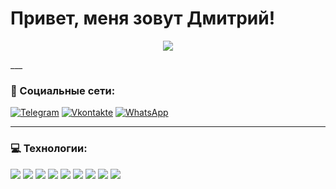 # Привет, меня зовут Дмитрий!

<p align="center">
  <img src="https://github.com/polenov-dv/polenov-dv/assets/126477538/f0b0c859-b326-41be-aa04-142e8a9d964c" />
</p>
___

### 🤝 Социальные сети:

[![Telegram](https://img.shields.io/badge/-Telegram-090909?style=for-the-badge&logo=telegram&logoColor=27A0D9)](https://t.me/polenov_dv)
[![Vkontakte](https://img.shields.io/badge/-Vkontakte-090909?style=for-the-badge&logo=Vk&logoColor=4F7DB3)](https://vk.com/id272160444)
[![WhatsApp](https://img.shields.io/badge/-WhatsApp-090909?style=for-the-badge&logo=whatsapp&logoColor=green)](https://wa.me/+79595243430)

___

### 💻 Технологии:
<div>
  <img src="https://img.shields.io/badge/html5-090909?style=for-the-badge&logo=html5&logoColor=#ea4335" />
  <img src="https://img.shields.io/badge/css3-090909?style=for-the-badge&logo=css3&logoColor=green" />
  <img src="https://img.shields.io/badge/javascript-090909?style=for-the-badge&logo=javascript&logoColor=#F7DF1E" />
  <img src="https://img.shields.io/badge/react-090909?style=for-the-badge&logo=react&logoColor=#61DAFB" />
  <img src="https://img.shields.io/badge/redux toolkit-090909?style=for-the-badge&logo=redux&logoColor=plum" />
  <img src="https://img.shields.io/badge/typescript-090909?style=for-the-badge&logo=typescript&logoColor=#3178C6" />
  <img src="https://img.shields.io/badge/git-090909?style=for-the-badge&logo=git&logoColor=#F05032" />
  <img src="https://img.shields.io/badge/webpack-090909?style=for-the-badge&logo=webpack&logoColor=#8DD6F9" />
  <img src="https://img.shields.io/badge/jest-090909?style=for-the-badge&logo=jest&logoColor=crimson" />
</div>
